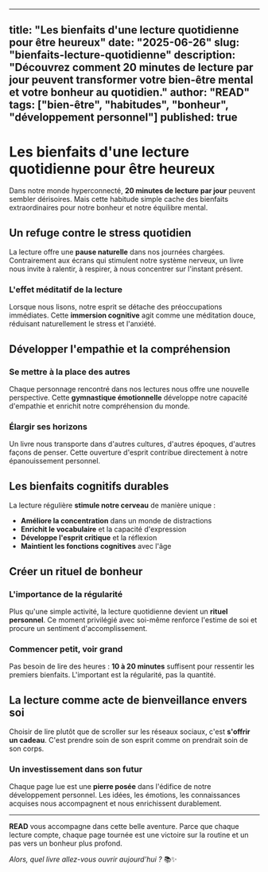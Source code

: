 
---
title: "Les bienfaits d'une lecture quotidienne pour être heureux"
date: "2025-06-26"
slug: "bienfaits-lecture-quotidienne"
description: "Découvrez comment 20 minutes de lecture par jour peuvent transformer votre bien-être mental et votre bonheur au quotidien."
author: "READ"
tags: ["bien-être", "habitudes", "bonheur", "développement personnel"]
published: true
---

# Les bienfaits d'une lecture quotidienne pour être heureux

Dans notre monde hyperconnecté, **20 minutes de lecture par jour** peuvent sembler dérisoires. Mais cette habitude simple cache des bienfaits extraordinaires pour notre bonheur et notre équilibre mental.

## Un refuge contre le stress quotidien

La lecture offre une **pause naturelle** dans nos journées chargées. Contrairement aux écrans qui stimulent notre système nerveux, un livre nous invite à ralentir, à respirer, à nous concentrer sur l'instant présent.

### L'effet méditatif de la lecture

Lorsque nous lisons, notre esprit se détache des préoccupations immédiates. Cette **immersion cognitive** agit comme une méditation douce, réduisant naturellement le stress et l'anxiété.

## Développer l'empathie et la compréhension

### Se mettre à la place des autres

Chaque personnage rencontré dans nos lectures nous offre une nouvelle perspective. Cette **gymnastique émotionnelle** développe notre capacité d'empathie et enrichit notre compréhension du monde.

### Élargir ses horizons

Un livre nous transporte dans d'autres cultures, d'autres époques, d'autres façons de penser. Cette ouverture d'esprit contribue directement à notre épanouissement personnel.

## Les bienfaits cognitifs durables

La lecture régulière **stimule notre cerveau** de manière unique :

- **Améliore la concentration** dans un monde de distractions
- **Enrichit le vocabulaire** et la capacité d'expression
- **Développe l'esprit critique** et la réflexion
- **Maintient les fonctions cognitives** avec l'âge

## Créer un rituel de bonheur

### L'importance de la régularité

Plus qu'une simple activité, la lecture quotidienne devient un **rituel personnel**. Ce moment privilégié avec soi-même renforce l'estime de soi et procure un sentiment d'accomplissement.

### Commencer petit, voir grand

Pas besoin de lire des heures : **10 à 20 minutes** suffisent pour ressentir les premiers bienfaits. L'important est la régularité, pas la quantité.

## La lecture comme acte de bienveillance envers soi

Choisir de lire plutôt que de scroller sur les réseaux sociaux, c'est **s'offrir un cadeau**. C'est prendre soin de son esprit comme on prendrait soin de son corps.

### Un investissement dans son futur

Chaque page lue est une **pierre posée** dans l'édifice de notre développement personnel. Les idées, les émotions, les connaissances acquises nous accompagnent et nous enrichissent durablement.

---

**READ** vous accompagne dans cette belle aventure. Parce que chaque lecture compte, chaque page tournée est une victoire sur la routine et un pas vers un bonheur plus profond.

*Alors, quel livre allez-vous ouvrir aujourd'hui ?* 📚✨
